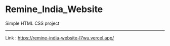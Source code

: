 # Remine_India_Website
Simple HTML CSS project
___________________________________________________
Link : https://remine-india-website-l7wu.vercel.app/
